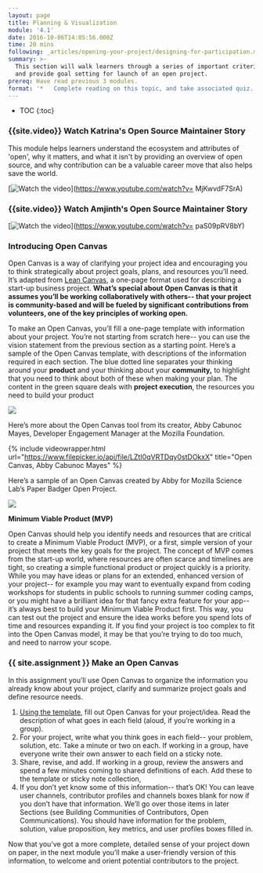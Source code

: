 ```yaml
---
layout: page
title: Planning & Visualization
module: '4.1'
date: 2016-10-06T14:05:56.000Z
time: 20 mins
following: _articles/opening-your-project/designing-for-participation.md
summary: >-
  This section will walk learners through a series of important criteria, actions,
  and provide goal setting for launch of an open project.
prereq: Have read previous 3 modules.
format: '*   Complete reading on this topic, and take associated quiz.'
---
```

* TOC
{:toc}

### {{site.video}} Watch Katrina's Open Source Maintainer Story

This module helps learners understand the ecosystem and attributes of 'open', why it matters, and what it isn't by providing an overview of open source, and why contribution can be a valuable career move that also helps save the world.

[![Watch the video](https://img.youtube.com/vi/MjKwvdF7SrA/0.jpg)](https://www.youtube.com/watch?v= MjKwvdF7SrA)

### {{site.video}} Watch Amjinth's Open Source Maintainer Story

[![Watch the video](https://img.youtube.com/vi/paS09pRV8bY/0.jpg)](https://www.youtube.com/watch?v= paS09pRV8bY)

### Introducing Open Canvas

Open Canvas is a way of clarifying your project idea and encouraging you to think strategically about project goals, plans, and resources you’ll need. It’s adapted from [Lean Canvas](https://leanstack.com/lean-canvas/), a one-page format used for describing a start-up business project. **What’s special about Open Canvas is that it assumes you’ll be working collaboratively with others-- that your project is community-based and will be fueled by significant contributions from volunteers, one of the key principles of working open.**

To make an Open Canvas, you’ll fill a one-page template with information about your project. You’re not starting from scratch here-- you can use the vision statement from the previous section as a starting point. Here’s a sample of the Open Canvas template, with descriptions of the information required in each section. The blue dotted line separates your thinking around your **product** and your thinking about your **community,** to highlight that you need to think about both of these when making your plan. The content in the green square deals with **project execution**, the resources you need to build your product

![](https://lh5.googleusercontent.com/Ax42zcOiiuTTv9o5JgembXR7Z4VKVoeRQNND1RE8B6nNyKoMZCLT3OXZkiMoH4r6p5vrgXL3deO6ZuIuSHVoqSyPo7tKUF64xaPXz0Xkuifny4nKEpDb1_9JI6pm4iHakzauMfEg)

Here’s more about the Open Canvas tool from its creator, Abby Cabunoc Mayes, Developer Engagement Manager at the Mozilla Foundation.

{% include videowrapper.html
  url="https://www.filepicker.io/api/file/LZtI0qVRTDqy0stDOkxX"
  title="Open Canvas, Abby Cabunoc Mayes" %}

Here’s a sample of an Open Canvas created by Abby for Mozilla Science Lab’s Paper Badger Open Project.

![](https://lh6.googleusercontent.com/Ia3HtZ6f0MRAcD2mDzhBVnow2DNNmUNbYMgulW3qPWJN1xdjOuMdLnhePaqAEHDy39ZFojXM2OtdI8uo3QcYaxvwTz3QM9al5YEBQtkwCKKVc6azrQ4b5DPWisPiXCVHEBt6lKnG)

**Minimum Viable Product (MVP)**

Open Canvas should help you identify needs and resources that are critical to create a Minimum Viable Product (MVP), or a first, simple version of your project that meets the key goals for the project. The concept of MVP comes from the start-up world, where resources are often scarce and timelines are tight, so creating a simple functional product or project quickly is a priority. While you may have ideas or plans for an extended, enhanced version of your project-- for example you may want to eventually expand from coding workshops for students in public schools to running summer coding camps, or you might have a brilliant idea for that fancy extra feature for your app-- it’s always best to build your Minimum Viable Product first. This way, you can test out the project and ensure the idea works before you spend lots of time and resources expanding it. If you find your project is too complex to fit into the Open Canvas model, it may be that you’re trying to do too much, and need to narrow your scope.

### {{ site.assignment }} Make an Open Canvas

In this assignment you’ll use Open Canvas to organize the information you already know about your project, clarify and summarize project goals and define resource needs.

1. [Using the template](https://docs.google.com/presentation/d/1_eya6vVXpaZOpXFZsZNbVHboROI4IPWy-poCnYTNtnQ/edit#slide=id.p), fill out Open Canvas for your project/idea. Read the description of what goes in each field (aloud, if you’re working in a group).
2. For your project, write what you think goes in each field-- your problem, solution, etc. Take a minute or two on each. If working in a group, have everyone write their own answer to each field on a sticky note.
3. Share, revise, and add. If working in a group, review the answers and spend a few minutes coming to shared definitions of each. Add these to the template or sticky note collection,
4. If you don’t yet know some of this information-- that’s OK! You can leave user channels, contributor profiles and channels boxes blank for now if you don’t have that information. We’ll go over those items in later Sections (see Building Communities of Contributors, Open Communications). You should have information for the problem, solution, value proposition, key metrics, and user profiles boxes filled in.

Now that you’ve got a more complete, detailed sense of your project down on paper, in the next module you’ll make a user-friendly version of this information, to welcome and orient potential contributors to the project.
